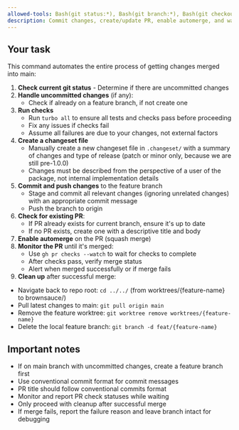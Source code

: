 ```yaml
---
allowed-tools: Bash(git status:*), Bash(git branch:*), Bash(git checkout:*), Bash(git add:*), Bash(git commit:*), Bash(git push:*), Bash(git pull:*), Bash(gh pr:*), Bash(git worktree:*), Bash(cd:*), Bash(pwd:*)
description: Commit changes, create/update PR, enable automerge, and wait for merge
---
```


## Your task

This command automates the entire process of getting changes merged into main:

1. **Check current git status** - Determine if there are uncommitted changes
2. **Handle uncommitted changes** (if any):
   - Check if already on a feature branch, if not create one
3. **Run checks**
   - Run `turbo all` to ensure all tests and checks pass before proceeding
   - Fix any issues if checks fail
   - Assume all failures are due to your changes, not external factors
4. **Create a changeset file**
   - Manually create a new changeset file in `.changeset/` with a summary of changes and type of release (patch or minor only, because we are still pre-1.0.0)
   - Changes must be described from the perspective of a user of the package, not internal implementation details
5. **Commit and push changes** to the feature branch
   - Stage and commit all relevant changes (ignoring unrelated changes) with an appropriate commit message
   - Push the branch to origin
6. **Check for existing PR**:
   - If PR already exists for current branch, ensure it's up to date
   - If no PR exists, create one with a descriptive title and body
7. **Enable automerge** on the PR (squash merge)
8. **Monitor the PR** until it's merged:
   - Use `gh pr checks --watch` to wait for checks to complete
   - After checks pass, verify merge status
   - Alert when merged successfully or if merge fails
9. **Clean up** after successful merge:

- Navigate back to repo root: `cd ../../` (from worktrees/{feature-name} to brownsauce/)
- Pull latest changes to main: `git pull origin main`
- Remove the feature worktree: `git worktree remove worktrees/{feature-name}`
- Delete the local feature branch: `git branch -d feat/{feature-name}`

## Important notes

- If on main branch with uncommitted changes, create a feature branch first
- Use conventional commit format for commit messages
- PR title should follow conventional commits format
- Monitor and report PR check statuses while waiting
- Only proceed with cleanup after successful merge
- If merge fails, report the failure reason and leave branch intact for debugging
